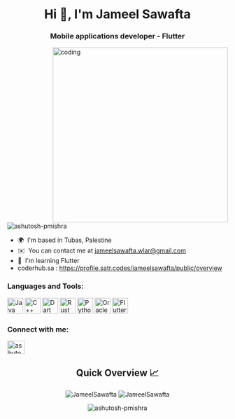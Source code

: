 <h1 align="center">Hi 👋, I'm Jameel Sawafta</h1>
<h3 align="center">Mobile applications developer - Flutter</h3>

<img align="right" alt="coding" width="400" src="https://user-images.githubusercontent.com/55389276/140866485-8fb1c876-9a8f-4d6a-98dc-08c4981eaf70.gif">

<p align="left"> <img src="https://komarev.com/ghpvc/?username=JameelSawafta&label=Profile%20views&color=0e75b6&style=flat" alt="ashutosh-pmishra" /> </p>

* 🌍  I'm based in Tubas, Palestine
* ✉️  You can contact me at [jameelsawafta.wlar@gmail.com](mailto:jameelsawafta.wlar@gmail.com)
* 🧠  I'm learning Flutter
* coderhub.sa : https://profile.satr.codes/jameelsawafta/public/overview

<h3 align="left">Languages and Tools:</h3>

<p align="left">
<a href="https://www.oracle.com/java/" target="_blank" rel="noreferrer"><img src="https://raw.githubusercontent.com/danielcranney/readme-generator/main/public/icons/skills/java-colored.svg" width="36" height="36" alt="Java" /></a>     
<a href="https://docs.microsoft.com/en-us/cpp/?view=msvc-170" target="_blank" rel="noreferrer"><img src="https://raw.githubusercontent.com/danielcranney/readme-generator/main/public/icons/skills/cplusplus-colored.svg" width="36" height="36" alt="C++" /></a>
<a href="https://dart.dev/" target="_blank" rel="noreferrer"><img src="https://raw.githubusercontent.com/danielcranney/readme-generator/main/public/icons/skills/dart-colored.svg" width="36" height="36" alt="Dart" /></a>
<a href="https://www.rust-lang.org/" target="_blank" rel="noreferrer"><img src="https://raw.githubusercontent.com/danielcranney/readme-generator/main/public/icons/skills/rust-colored.svg" width="36" height="36" alt="Rust" /></a>
<a href="https://www.python.org/" target="_blank" rel="noreferrer"><img src="https://raw.githubusercontent.com/danielcranney/readme-generator/main/public/icons/skills/python-colored.svg" width="36" height="36" alt="Python" /></a>
<a href="https://www.oracle.com/uk/index.html" target="_blank" rel="noreferrer"><img src="https://raw.githubusercontent.com/danielcranney/readme-generator/main/public/icons/skills/oracle-colored.svg" width="36" height="36" alt="Oracle" /></a>
<a href="https://flutter.dev/" target="_blank" rel="noreferrer"><img src="https://raw.githubusercontent.com/danielcranney/readme-generator/main/public/icons/skills/flutter-colored.svg" width="36" height="36" alt="Flutter" /></a>
</p>


<h3 align="left">Connect with me:</h3>
<p align="left">
<a href="https://www.linkedin.com/in/jameel-sawafta-48612023b/" target="blank"><img align="center" src="https://raw.githubusercontent.com/rahuldkjain/github-profile-readme-generator/master/src/images/icons/Social/linked-in-alt.svg" alt="ashutosh mishra" height="30" width="40" /></a>
<br />
<h2 align="center">Quick Overview 📈</h2>
  
  <p align = "center">
 
</p>
<p align = "center">
  <img align="center" src="https://github-readme-stats.vercel.app/api?username=JameelSawafta&show_icons=true&locale=en"  alt="JameelSawafta" />
  <img align="center" src="https://github-readme-streak-stats.herokuapp.com/?user=JameelSawafta"  alt="JameelSawafta" />
</p>

</p>
<p align = "center">
  <img align="center" src="https://github-readme-stats.vercel.app/api/top-langs?username=JameelSawafta&show_icons=true&locale=en&layout=compact" alt="ashutosh-pmishra" />
</p>
